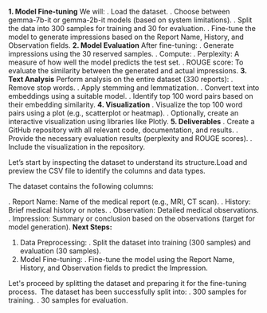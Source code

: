 **1. Model Fine-tuning**
We will:
. Load the dataset.
. Choose between gemma-7b-it or gemma-2b-it models (based on system limitations).
. Split the data into 300 samples for training and 30 for evaluation.
. Fine-tune the model to generate impressions based on the Report Name, History, and Observation fields.
**2. Model Evaluation**
After fine-tuning:
. Generate impressions using the 30 reserved samples.
. Compute:
  . Perplexity: A measure of how well the model predicts the test set.
  . ROUGE score: To evaluate the similarity between the generated and actual impressions.
**3. Text Analysis**
Perform analysis on the entire dataset (330 reports):
. Remove stop words.
. Apply stemming and lemmatization.
. Convert text into embeddings using a suitable model.
. Identify top 100 word pairs based on their embedding similarity.
**4. Visualization**
. Visualize the top 100 word pairs using a plot (e.g., scatterplot or heatmap).
. Optionally, create an interactive visualization using libraries like Plotly.
**5. Deliverables**
. Create a GitHub repository with all relevant code, documentation, and results.
. Provide the necessary evaluation results (perplexity and ROUGE scores).
. Include the visualization in the repository.

Let’s start by inspecting the dataset to understand its structure.Load and preview the CSV file to identify the columns and data types.

The dataset contains the following columns:

. Report Name: Name of the medical report (e.g., MRI, CT scan).
. History: Brief medical history or notes.
. Observation: Detailed medical observations.
. Impression: Summary or conclusion based on the observations (target for model generation).
**Next Steps:**
1. Data Preprocessing:
. Split the dataset into training (300 samples) and evaluation (30 samples).
2. Model Fine-tuning:
. Fine-tune the model using the Report Name, History, and Observation fields to predict the Impression.

Let's proceed by splitting the dataset and preparing it for the fine-tuning process. ​​
The dataset has been successfully split into:
. 300 samples for training.
. 30 samples for evaluation.
